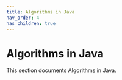 ```yaml
---
title: Algorithms in Java
nav_order: 4
has_children: true
---
```


# Algorithms in Java

This section documents Algorithms in Java.